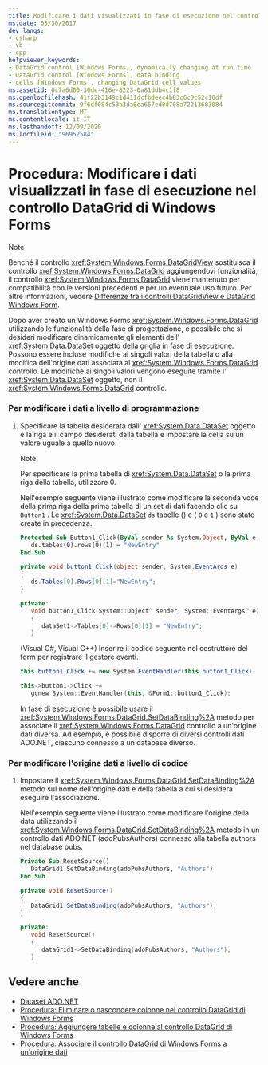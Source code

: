 ```yaml
---
title: Modificare i dati visualizzati in fase di esecuzione nel controllo DataGrid
ms.date: 03/30/2017
dev_langs:
- csharp
- vb
- cpp
helpviewer_keywords:
- DataGrid control [Windows Forms], dynamically changing at run time
- DataGrid control [Windows Forms], data binding
- cells [Windows Forms], changing DataGrid cell values
ms.assetid: 0c7a6d00-30de-416e-8223-0a81ddb4c1f8
ms.openlocfilehash: 41f22b3149c1d411dcfbdeec4b83c6c0c52c10df
ms.sourcegitcommit: 9f6df084c53a3da0ea657ed0d708a72213683084
ms.translationtype: MT
ms.contentlocale: it-IT
ms.lasthandoff: 12/09/2020
ms.locfileid: "96952584"
---
```

# <a name="how-to-change-displayed-data-at-run-time-in-the-windows-forms-datagrid-control"></a>Procedura: Modificare i dati visualizzati in fase di esecuzione nel controllo DataGrid di Windows Forms

> [!NOTE]
> Benché il controllo <xref:System.Windows.Forms.DataGridView> sostituisca il controllo <xref:System.Windows.Forms.DataGrid> aggiungendovi funzionalità, il controllo <xref:System.Windows.Forms.DataGrid> viene mantenuto per compatibilità con le versioni precedenti e per un eventuale uso futuro. Per altre informazioni, vedere [Differenze tra i controlli DataGridView e DataGrid Windows Form](differences-between-the-windows-forms-datagridview-and-datagrid-controls.md).  
  
 Dopo aver creato un Windows Forms <xref:System.Windows.Forms.DataGrid> utilizzando le funzionalità della fase di progettazione, è possibile che si desideri modificare dinamicamente gli elementi dell' <xref:System.Data.DataSet> oggetto della griglia in fase di esecuzione. Possono essere incluse modifiche ai singoli valori della tabella o alla modifica dell'origine dati associata al <xref:System.Windows.Forms.DataGrid> controllo. Le modifiche ai singoli valori vengono eseguite tramite l' <xref:System.Data.DataSet> oggetto, non il <xref:System.Windows.Forms.DataGrid> controllo.  
  
### <a name="to-change-data-programmatically"></a>Per modificare i dati a livello di programmazione  
  
1. Specificare la tabella desiderata dall' <xref:System.Data.DataSet> oggetto e la riga e il campo desiderati dalla tabella e impostare la cella su un valore uguale a quello nuovo.  
  
    > [!NOTE]
    > Per specificare la prima tabella di <xref:System.Data.DataSet> o la prima riga della tabella, utilizzare 0.  
  
     Nell'esempio seguente viene illustrato come modificare la seconda voce della prima riga della prima tabella di un set di dati facendo clic su `Button1` . Le <xref:System.Data.DataSet> `ds` tabelle () e ( `0` e `1` ) sono state create in precedenza.  
  
    ```vb  
    Protected Sub Button1_Click(ByVal sender As System.Object, ByVal e As System.EventArgs) Handles Button1.Click  
       ds.tables(0).rows(0)(1) = "NewEntry"  
    End Sub  
    ```  
  
    ```csharp  
    private void button1_Click(object sender, System.EventArgs e)  
    {  
       ds.Tables[0].Rows[0][1]="NewEntry";  
    }  
    ```  
  
    ```cpp  
    private:
       void button1_Click(System::Object^ sender, System::EventArgs^ e)  
       {  
          dataSet1->Tables[0]->Rows[0][1] = "NewEntry";  
       }  
    ```  
  
     (Visual C#, Visual C++) Inserire il codice seguente nel costruttore del form per registrare il gestore eventi.  
  
    ```csharp  
    this.button1.Click += new System.EventHandler(this.button1_Click);  
    ```  
  
    ```cpp  
    this->button1->Click +=  
       gcnew System::EventHandler(this, &Form1::button1_Click);  
    ```  
  
     In fase di esecuzione è possibile usare il <xref:System.Windows.Forms.DataGrid.SetDataBinding%2A> metodo per associare il <xref:System.Windows.Forms.DataGrid> controllo a un'origine dati diversa. Ad esempio, è possibile disporre di diversi controlli dati ADO.NET, ciascuno connesso a un database diverso.  
  
### <a name="to-change-the-datasource-programmatically"></a>Per modificare l'origine dati a livello di codice  
  
1. Impostare il <xref:System.Windows.Forms.DataGrid.SetDataBinding%2A> metodo sul nome dell'origine dati e della tabella a cui si desidera eseguire l'associazione.  
  
     Nell'esempio seguente viene illustrato come modificare l'origine della data utilizzando il <xref:System.Windows.Forms.DataGrid.SetDataBinding%2A> metodo in un controllo dati ADO.NET (adoPubsAuthors) connesso alla tabella authors nel database pubs.  
  
    ```vb  
    Private Sub ResetSource()  
       DataGrid1.SetDataBinding(adoPubsAuthors, "Authors")  
    End Sub  
    ```  
  
    ```csharp  
    private void ResetSource()  
    {  
       DataGrid1.SetDataBinding(adoPubsAuthors, "Authors");  
    }  
    ```  
  
    ```cpp  
    private:  
       void ResetSource()  
       {  
          dataGrid1->SetDataBinding(adoPubsAuthors, "Authors");  
       }  
    ```  
  
## <a name="see-also"></a>Vedere anche

- [Dataset ADO.NET](/dotnet/framework/data/adonet/ado-net-datasets)
- [Procedura: Eliminare o nascondere colonne nel controllo DataGrid di Windows Forms](how-to-delete-or-hide-columns-in-the-windows-forms-datagrid-control.md)
- [Procedura: Aggiungere tabelle e colonne al controllo DataGrid di Windows Forms](how-to-add-tables-and-columns-to-the-windows-forms-datagrid-control.md)
- [Procedura: Associare il controllo DataGrid di Windows Forms a un'origine dati](how-to-bind-the-windows-forms-datagrid-control-to-a-data-source.md)
